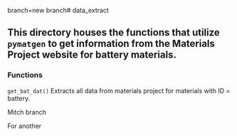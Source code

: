 branch=new branch# data_extract

## This directory houses the functions that utilize ``pymatgen`` to get information from the Materials Project website for battery materials.

### Functions
`get_bat_dat()`
Extracts all data from materials project for materials with ID = battery.

Mitch branch


For another

